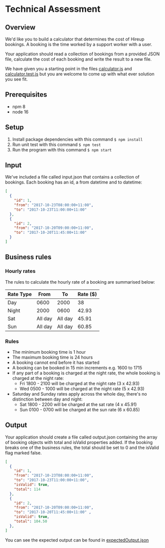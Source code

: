 # Technical Assessment

## Overview

We'd like you to build a calculator that determines the cost of Hireup
bookings. A booking is the time worked by a support worker with a user.

Your application should read a collection of bookings from a provided JSON
file, calculate the cost of each booking and write the result to a new file.

We have given you a starting point in the files [calculator.js](./calculator.js) and [calculator.test.js](./calculator.test.js) but you are welcome to come up with what ever solution you see fit.

## Prerequisites

- npm 8
- node 16

## Setup

1. Install package dependencies with this command `$ npm install`
2. Run unit test with this command `$ npm test`
3. Run the program with this command `$ npm start`

## Input

We've included a file called input.json that contains a collection of
bookings. Each booking has an id, a from datetime and to datetime:

```json
[
  {
    "id": 1,
    "from": "2017-10-23T08:00:00+11:00",
    "to": "2017-10-23T11:00:00+11:00"
  },
  {
    "id": 2,
    "from": "2017-10-20T09:00:00+11:00",
    "to": "2017-10-20T11:45:00+11:00"
  }
]
```

## Business rules

### Hourly rates

The rules to calculate the hourly rate of a booking are summarised below:

| Rate Type | From | To | Rate ($) |
| -------- | ------- | -------- | ----------- |
| Day  | 0600 | 2000 | 38
| Night | 2000 | 0600 | 42.93
| Sat | All day | All day | 45.91
| Sun | All day | All day | 60.85

### Rules
- The minimum booking time is 1 hour
- The maximum booking time is 24 hours
- A booking cannot end before it has started
- A booking can be booked in 15 min increments e.g. 1600 to 1715
- If any part of a booking is charged at the night rate, the whole booking is
  charged at the night rate:
  * Fri 1800 - 2100 will be charged at the night rate (3 x 42.93)
  * Wed 0500 - 1000 will be charged at the night rate (5 x 42.93)
- Saturday and Sunday rates apply across the whole day, there's no distinction
  between day and night:
  * Sat 1800 - 2200 will be charged at the sat rate (4 x 45.91)
  * Sun 0100 - 0700 will be charged at the sun rate (6 x 60.85)

## Output

Your application should create a file called output.json containing the array
of booking objects with total and isValid properties added. If the booking
breaks one of the business rules, the total should be set to 0 and the isValid
flag marked false.

```json
[
  {
    "id": 1,
    "from": "2017-10-23T08:00:00+11:00",
    "to": "2017-10-23T11:00:00+11:00",
    "isValid": true,
    "total": 114
  },
  {
    "id": 2,
    "from": "2017-10-20T09:00:00+11:00",
    "to": "2017-10-20T11:45:00+11:00" ,
    "isValid": true,
    "total": 104.50
  },
]
```

You can see the expected output can be found in
[expectedOutput.json](./expectedOutput.json)